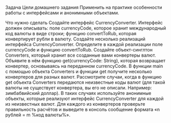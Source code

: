 Задача
Цели домашнего задания
Применить на практике особенности работы с интерфейсами и анонимными объектами.



Что нужно сделать
Создайте интерфейс CurrencyConverter. Интерфейс должен описывать:
поле currencyCode, которое хранит международный код валюты в виде строки;
функцию convertToRub, которая конвертирует рубли в валюту.
Создайте несколько реализаций интерфейса CurrencyConverter. Определите в каждой реализации поле currencyCode и функцию convertToRub.
Создайте объект-синглтон Converters, который хранит все созданные вами конвертеры валют. Объявите в нём функцию get(currencyCode: String), которая возвращает конвертер, основываясь на переданном currencyCode.
В функции main с помощью объекта Converters и функции get получите несколько конвертеров для разных валют.
Рассмотрите случаи, когда в функцию get объекта Converters передаются неизвестные коды валют (для такой валюты не существует конвертера, вы его не описали. Например: зимбабвийский доллар). В таких случаях используйте анонимные объекты, которые реализуют интерфейс CurrencyConverter для каждой из неизвестных валют.
Для каждого из конвертеров проверьте правильность расчётов и выведите в консоль сообщение формата «n рублей = m %код валюты%».